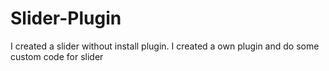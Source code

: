 # Slider-Plugin
I created a slider without install plugin. I created a own plugin and do some custom code for slider
